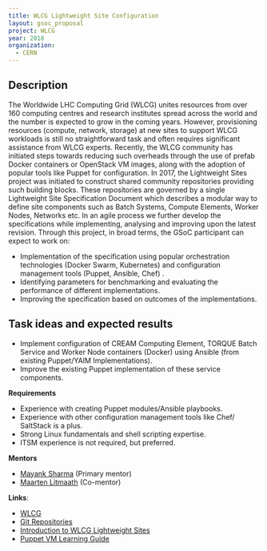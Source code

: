 ```yaml
---
title: WLCG Lightweight Site Configuration
layout: gsoc_proposal
project: WLCG
year: 2018
organization:
  - CERN
---
```


## Description

The Worldwide LHC Computing Grid (WLCG) unites resources from over 160 computing centres and research institutes spread across the world and the number is expected to grow in the coming years. However, provisioning resources (compute, network, storage) at new sites to support WLCG workloads is still no straightforward task and often requires significant assistance from WLCG experts. Recently, the WLCG community has initiated steps towards reducing such overheads through the use of prefab Docker containers or OpenStack VM images, along with the adoption of popular tools like Puppet for configuration. In 2017, the Lightweight Sites project was initiated to construct shared community repositories providing such building blocks. These repositories are governed by a single Lightweight Site Specification Document which describes a modular way to define site components such as Batch Systems, Compute Elements, Worker Nodes, Networks etc. In an agile process we further develop the specifications while implementing, analysing and improving upon the latest revision. Through this project, in broad terms, the GSoC participant can expect to work on: 
- Implementation of the specification using popular orchestration technologies (Docker Swarm, Kubernetes) and configuration management tools (Puppet, Ansible, Chef) .
- Identifying parameters for benchmarking and evaluating the performance of different implementations. 
- Improving the specification based on outcomes of the implementations.


## Task ideas and expected results

* Implement configuration of CREAM Computing Element, TORQUE Batch Service and Worker Node containers (Docker) using Ansible (from existing Puppet/YAIM Implementations). 
* Improve the existing Puppet implementation of these service components.

**Requirements**

* Experience with creating Puppet modules/Ansible playbooks.
* Experience with other configuration management tools like Chef/ SaltStack is a plus. 
* Strong Linux fundamentals and shell scripting expertise.
* ITSM experience is not required, but preferred.



**Mentors**
* [Mayank Sharma](mailto:mayank.sharma@cern.ch?subject=GSoC-LWSite) (Primary mentor)
* [Maarten Litmaath](mailto:maarten.litmaath@cern.ch?subject=GSoC-LWSite) (Co-mentor)



**Links**:
  * [WLCG](http://wlcg.web.cern.ch)
  * [Git Repositories](https://github.com/WLCG-Lightweight-Sites)
  * [Introduction to WLCG Lightweight Sites](https://indico.jinr.ru/contributionDisplay.py?contribId=219&confId=151)
  * [Puppet VM Learning Guide](https://puppet.com/download-learning-vm?_ga=1.75488720.375650118.1442481193)

